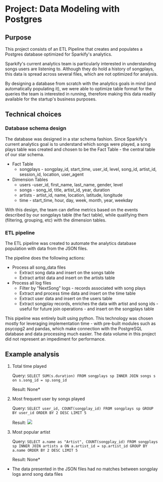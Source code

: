 # Project: Data Modeling with Postgres


## Purpose

This project consists of an ETL Pipeline that creates and populates a Postgres database optimized for Sparkify's analytics.

Sparkify's current analytics team is particularly interested in understanding songs users are listening to. Although they do hold a history of songplays, this data is spread across several files, which are not optimized for analysis. 

By designing a database from scratch with the analytics goals in mind (and automatically populating it), we were able to optimize table format for the queries the team is interested in running, therefore making this data readily available for the startup's business purposes. 

## Technical choices

### Database schema design

The database was designed in a star schema fashion. Since Sparkify's current analytics goal is to understand which songs were played, a song plays table was created and chosen to be the Fact Table - the central table of our star schema.

* Fact Table
    * songplays - songplay_id, start_time, user_id, level, song_id, artist_id, session_id, location, user_agent
* Dimension Tables
    * users -user_id, first_name, last_name, gender, level
    * songs - song_id, title, artist_id, year, duration
    * artists - artist_id, name, location, latitude, longitude
    * time - start_time, hour, day, week, month, year, weekday

With this design, the team can define metrics based on the events described by our songplays table (the fact table), while qualifying them (filtering, grouping, etc) with the dimension tables.


### ETL pipeline

The ETL pipeline was created to automate the analytics database population with data from the JSON files.

The pipeline does the following actions:
* Process all song_data files
    * Extract song data and insert on the songs table
    * Extract artist data and insert on the artists table
* Process all log files
    * Filter by "NextSong" logs - records associated with song plays
    * Extract and process time data and insert on the time table
    * Extract user data and insert on the users table
    * Extract songplay records, enriches the data with artist and song ids - useful for future join operations - and insert on the songplays table


This pipeline was entirely built using python. This technology was chosen mostly for leveraging implementation time - with pre-built modules such as psycopg2 and pandas, which make connection with the PostgreSQL database and data processing much easier. The data volume in this project did not represent an impediment for performance.


## Example analysis

1. Total time played

    Query: `SELECT SUM(s.duration) FROM songplays sp INNER JOIN songs s on s.song_id = sp.song_id `
    
    Result: None* 
3. Most frequent user by songs played

    Query: `SELECT user_id, COUNT(songplay_id) FROM songplays sp GROUP BY user_id ORDER BY 2 DESC LIMIT 5`
    
    Result:
    ![](https://i.imgur.com/6u7D4MN.png)

5. Most popular artist

    Query: `SELECT a.name as "Artist", COUNT(songplay_id) FROM songplays sp INNER JOIN artists a ON a.artist_id = sp.artist_id GROUP BY a.name ORDER BY 2 DESC LIMIT 5`
    
    Result: None* 

* The data presented in the JSON files had no matches between songplay logs annd song data files
